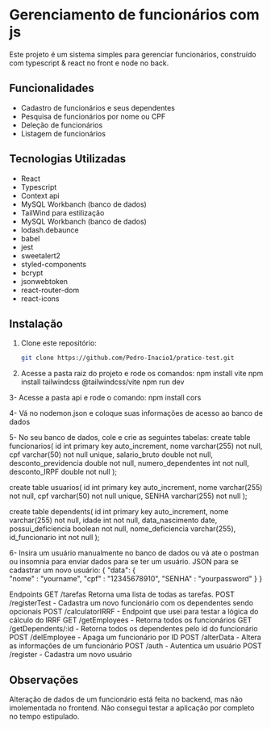  # Gerenciamento de funcionários com js

Este projeto é um sistema simples para gerenciar funcionários, construído com typescript & react no front e node no back.

## Funcionalidades
- Cadastro de funcionários e seus dependentes
- Pesquisa de funcionários por nome ou CPF
- Deleção de funcionários
- Listagem de funcionários

## Tecnologias Utilizadas
- React
- Typescript
- Context api
- MySQL Workbanch (banco de dados)
- TailWind para estilização
- MySQL Workbanch (banco de dados)
- lodash.debaunce
- babel
- jest
- sweetalert2
- styled-components
- bcrypt
- jsonwebtoken
- react-router-dom
- react-icons

## Instalação

1. Clone este repositório:
   ```bash
   git clone https://github.com/Pedro-Inacio1/pratice-test.git

2. Acesse a pasta raiz do projeto e rode os comandos:
  npm install vite
  npm install tailwindcss @tailwindcss/vite
  npm run dev

3- Acesse a pasta api e rode o comando:
  npm install cors

4- Vá no nodemon.json e coloque suas informações de acesso ao banco de dados

5- No seu banco de dados, cole e crie as seguintes tabelas:
create table funcionarios(
	  id int primary key auto_increment,
    nome varchar(255) not null,
    cpf varchar(50) not null unique,
    salario_bruto double not null,
    desconto_previdencia double not null,
    numero_dependentes int not null,
    desconto_IRPF double not null
);

create table usuarios(
	id int primary key auto_increment,
    nome varchar(255) not null,
    cpf varchar(50) not null unique,
    SENHA varchar(255) not null
);

create table dependents(
	  id int primary key auto_increment,
    nome varchar(255) not null,
    idade int not null,
    data_nascimento date,
    possui_deficiencia boolean not null,
	  nome_deficiencia varchar(255),
    id_funcionario int not null
);

6- Insira um usuário manualmente no banco de dados ou vá ate o postman ou insomnia para enviar dados para se ter um usuário. JSON para se cadastrar um novo usuário:
{
    "data": {   
        "nome" : "yourname",
        "cpf" : "12345678910",
        "SENHA" : "yourpassword"
    }
}

Endpoints
GET /tarefas
Retorna uma lista de todas as tarefas.
POST /registerTest - Cadastra um novo funcionário com os dependentes sendo opcionais 
POST /calculatorIRRF - Endpoint que usei para testar a lógica do cálculo do IRRF
GET /getEmployees - Retorna todos os funcionários
GET /getDependents/:id - Retorna todos os dependentes pelo id do funcionário
POST /delEmployee - Apaga um funcionário por ID
POST /alterData - Altera as informações de um funcionário
POST /auth - Autentica um usuário 
POST /register - Cadastra um novo usuário 

## Observações

Alteração de dados de um funcionário está feita no backend, mas não imolementada no frontend.
Não consegui testar a aplicação por completo no tempo estipulado.
